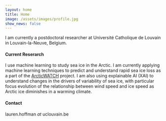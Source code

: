 ```yaml
---
layout: home
title: Home
image: /assets/images/profile.jpg
show_news: false
---
```


I am currently a postdoctoral researcher at Université Catholique de Louvain in Louvain-la-Neuve, Belgium.


#### Current Reserarch
I use machine learning to study sea ice in the Arctic.  I am currently applying machine learning techniques to predict and understand rapid sea ice loss as a part of the <a href="https://arcticwatch-erc.github.io" target = "_blank">ArcticWATCH</a> project.  I am also using explainable AI (XAI) to understand changes in the drivers of variability of sea ice, with particular focus evolution of the relationship between wind speed and ice speed as Arctic ice diminishes in a warming climate.

#### Contact
lauren.hoffman _at_ uclouvain.be
